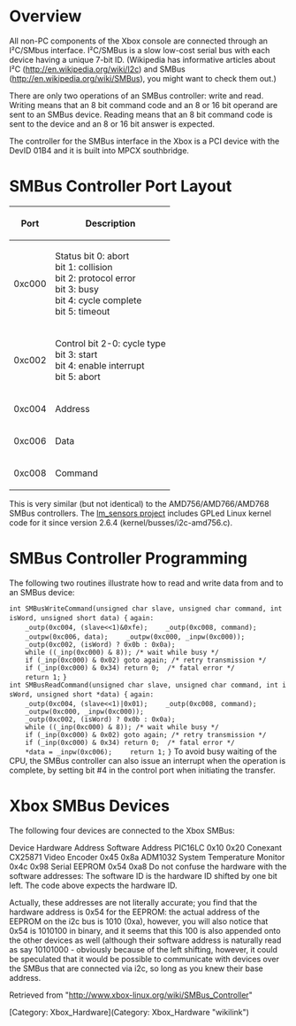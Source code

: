 # Overview

All non-PC components of the Xbox console are connected through an
I²C/SMbus interface. I²C/SMBus is a slow low-cost serial bus with each
device having a unique 7-bit ID. (Wikipedia has informative articles
about I²C (http://en.wikipedia.org/wiki/I2c) and SMBus
(http://en.wikipedia.org/wiki/SMBus), you might want to check them out.)

There are only two operations of an SMBus controller: write and read.
Writing means that an 8 bit command code and an 8 or 16 bit operand are
sent to an SMBus device. Reading means that an 8 bit command code is
sent to the device and an 8 or 16 bit answer is expected.

The controller for the SMBus interface in the Xbox is a PCI device with
the DevID 01B4 and it is built into MPCX southbridge.

# SMBus Controller Port Layout

<table>
<thead>
<tr class="header">
<th><p>Port</p></th>
<th><p>Description</p></th>
</tr>
</thead>
<tbody>
<tr class="odd">
<td><p>0xc000</p></td>
<td><p>Status bit 0: abort<br />
bit 1: collision<br />
bit 2: protocol error<br />
bit 3: busy<br />
bit 4: cycle complete<br />
bit 5: timeout</p></td>
</tr>
<tr class="even">
<td><p>0xc002</p></td>
<td><p>Control bit 2-0: cycle type<br />
bit 3: start<br />
bit 4: enable interrupt<br />
bit 5: abort</p></td>
</tr>
<tr class="odd">
<td><p>0xc004</p></td>
<td><p>Address</p></td>
</tr>
<tr class="even">
<td><p>0xc006</p></td>
<td><p>Data</p></td>
</tr>
<tr class="odd">
<td><p>0xc008</p></td>
<td><p>Command</p></td>
</tr>
</tbody>
</table>

This is very similar (but not identical) to the AMD756/AMD766/AMD768
SMBus controllers. The [lm_sensors project](https://web.archive.org/web/20150627102528/http://www.lm-sensors.org/)
includes GPLed Linux kernel code for it since version 2.6.4
(kernel/busses/i2c-amd756.c).

# SMBus Controller Programming

The following two routines illustrate how to read and write data from
and to an SMBus
device:

 `int SMBusWriteCommand(unsigned char slave, unsigned char command, int isWord, unsigned short data) {`
 `again:`
 `    _outp(0xc004, (slave<<1)&0xfe);`
 `    _outp(0xc008, command);`
 `    _outpw(0xc006, data);`
 `    _outpw(0xc000, _inpw(0xc000));`
 `    _outp(0xc002, (isWord) ? 0x0b : 0x0a);`
 `    while ((_inp(0xc000) & 8)); /* wait while busy */`
 `    if (_inp(0xc000) & 0x02) goto again; /* retry transmission */`
 `    if (_inp(0xc000) & 0x34) return 0;  /* fatal error */`
 `    return 1;`
 `}`
 `int SMBusReadCommand(unsigned char slave, unsigned char command, int isWord, unsigned short *data) {`
 `again:`
 `    _outp(0xc004, (slave<<1)|0x01);`
 `    _outp(0xc008, command);`
 `    _outpw(0xc000, _inpw(0xc000));`
 `    _outp(0xc002, (isWord) ? 0x0b : 0x0a);`
 `    while ((_inp(0xc000) & 8)); /* wait while busy */`
 `    if (_inp(0xc000) & 0x02) goto again; /* retry transmission */`
 `    if (_inp(0xc000) & 0x34) return 0;  /* fatal error */`
 `    *data = _inpw(0xc006);`
 `    return 1;`
 `}`
To avoid busy waiting of the CPU, the SMBus controller can also issue an
interrupt when the operation is complete, by setting bit \#4 in the
control port when initiating the transfer.

# Xbox SMBus Devices

The following four devices are connected to the Xbox SMBus:

Device Hardware Address Software Address PIC16LC 0x10 0x20 Conexant
CX25871 Video Encoder 0x45 0x8a ADM1032 System Temperature Monitor 0x4c
0x98 Serial EEPROM 0x54 0xa8 Do not confuse the hardware with the
software addresses: The software ID is the hardware ID shifted by one
bit left. The code above expects the hardware ID.

Actually, these addresses are not literally accurate; you find that the
hardware address is 0x54 for the EEPROM: the actual address of the
EEPROM on the i2c bus is 1010 (0xa), however, you will also notice that
0x54 is 1010100 in binary, and it seems that this 100 is also appended
onto the other devices as well (although their software address is
naturally read as say 10101000 - obviously because of the left shifting, 
however, it could be speculated that it would be possible to communicate
with devices over the SMBus that are connected via i2c, so long as you
knew their base address.

Retrieved from "<http://www.xbox-linux.org/wiki/SMBus_Controller>"

[Category: Xbox_Hardware](Category: Xbox_Hardware "wikilink")
